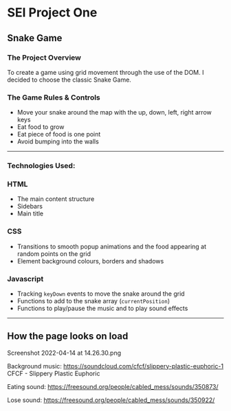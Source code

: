 # SEI Project One

## Snake Game

### The Project Overview

To create a game using grid movement through the use of the DOM.
I decided to choose the classic Snake Game.

### The Game Rules & Controls 

- Move your snake around the map with the up, down, left, right arrow keys
- Eat food to grow
- Eat piece of food is one point
- Avoid bumping into the walls

---

### Technologies Used:

### HTML
- The main content structure
- Sidebars
- Main title

### CSS
- Transitions to smooth popup animations and the food appearing at random points on the grid
- Element background colours, borders and shadows

### Javascript
- Tracking `keyDown` events to move the snake around the grid
- Functions to add to the snake array (`currentPosition`)
- Functions to play/pause the music and to play sound effects

---

## How the page looks on load

Screenshot 2022-04-14 at 14.26.30.png


Background music: https://soundcloud.com/cfcf/slippery-plastic-euphoric-1
CFCF - Slippery Plastic Euphoric

Eating sound: https://freesound.org/people/cabled_mess/sounds/350873/

Lose sound: https://freesound.org/people/cabled_mess/sounds/350922/